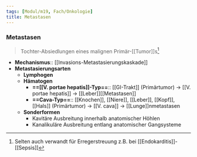 ```yaml
---
tags: [Modul/m19, Fach/Onkologie]
title: Metastasen
---
```

### Metastasen
> Tochter-Absiedlungen eines malignen Primär-[[Tumor]]s[^1]
- **Mechanismus**:: [[Invasions-Metastasierungskaskade]]
- **Metastasierungsarten**
	- **Lymphogen**
	- **Hämatogen**
		- **==[[V. portae hepatis]]-Typ==**:: [[GI-Trakt]] (Primärtumor) → [[V. portae hepatis]] → [[Leber]][[Metastasen]]
		- **==Cava-Typ==**:: [[Knochen]], [[Niere]], [[Leber]], [[Kopf]], [[Hals]] (Primärtumor) → [[V. cava]] → [[Lunge]]nmetastasen
	- **Sonderformen**
		- Kavitäre Ausbreitung innerhalb anatomischer Höhlen
		- Kanalikuläre Ausbreitung entlang anatomischer Gangsysteme


[^1]: Selten auch verwandt für Erregerstreuung z.B. bei [[Endokarditis]]-[[Sepsis]]